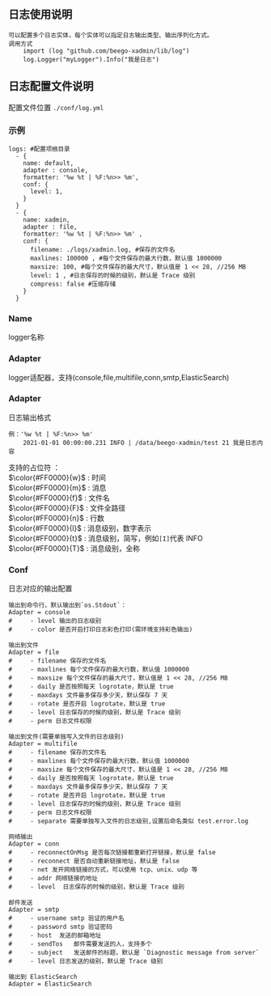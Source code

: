 ## 日志使用说明
    可以配置多个日志实体，每个实体可以指定日志输出类型、输出序列化方式。
    调用方式 
        import (log "github.com/beego-xadmin/lib/log")
        log.Logger("myLogger").Info("我是日志")
## 日志配置文件说明
配置文件位置 `` ./conf/log.yml ``
### 示例
```
logs: #配置项根目录
  - {
    name: default,
    adapter : console,
    formatter: '%w %t | %F:%n>> %m',
    conf: {
      level: 1,
    }
  }    
  - {
    name: xadmin,
    adapter : file,
    formatter: '%w %t | %F:%n>> %m' ,
    conf: {
      filename: ./logs/xadmin.log, #保存的文件名
      maxlines: 100000 , #每个文件保存的最大行数，默认值 1000000
      maxsize: 100, #每个文件保存的最大尺寸，默认值是 1 << 28, //256 MB
      level: 1 , #日志保存的时候的级别，默认是 Trace 级别
      compress: false #压缩存储
    }     
  }
```
### Name
 logger名称

### Adapter
logger适配器，支持(console,file,multifile,conn,smtp,ElasticSearch)

### Adapter
日志输出格式
```
例：'%w %t | %F:%n>> %m'  
    2021-01-01 00:00:00.231 INFO | /data/beego-xadmin/test 21 我是日志内容

```
支持的占位符 ：  
$\color{#FF0000}{w}$ : 时间  
$\color{#FF0000}{m}$ : 消息  
$\color{#FF0000}{f}$ : 文件名  
$\color{#FF0000}{F}$ : 文件全路径  
$\color{#FF0000}{n}$ : 行数  
$\color{#FF0000}{l}$ : 消息级别，数字表示   
$\color{#FF0000}{t}$ : 消息级别，简写，例如`[I]`代表 INFO  
$\color{#FF0000}{T}$ : 消息级别，全称   


### Conf
日志对应的输出配置
```
输出到命令行，默认输出到`os.Stdout`：
Adapter = console
#     - level 输出的日志级别
#     - color 是否开启打印日志彩色打印(需环境支持彩色输出)

输出到文件
Adapter = file
#     - filename 保存的文件名
#     - maxlines 每个文件保存的最大行数，默认值 1000000
#     - maxsize 每个文件保存的最大尺寸，默认值是 1 << 28, //256 MB
#     - daily 是否按照每天 logrotate，默认是 true
#     - maxdays 文件最多保存多少天，默认保存 7 天
#     - rotate 是否开启 logrotate，默认是 true
#     - level 日志保存的时候的级别，默认是 Trace 级别
#     - perm 日志文件权限

输出到文件(需要单独写入文件的日志级别)
Adapter = multifile
#     - filename 保存的文件名
#     - maxlines 每个文件保存的最大行数，默认值 1000000
#     - maxsize 每个文件保存的最大尺寸，默认值是 1 << 28, //256 MB
#     - daily 是否按照每天 logrotate，默认是 true
#     - maxdays 文件最多保存多少天，默认保存 7 天
#     - rotate 是否开启 logrotate，默认是 true
#     - level 日志保存的时候的级别，默认是 Trace 级别
#     - perm 日志文件权限
#     - separate 需要单独写入文件的日志级别,设置后命名类似 test.error.log

网络输出
Adapter = conn
#     - reconnectOnMsg 是否每次链接都重新打开链接，默认是 false
#     - reconnect 是否自动重新链接地址，默认是 false
#     - net 发开网络链接的方式，可以使用 tcp、unix、udp 等
#     - addr 网络链接的地址
#     - level  日志保存的时候的级别，默认是 Trace 级别

邮件发送
Adapter = smtp
#     - username smtp 验证的用户名
#     - password smtp 验证密码
#     - host  发送的邮箱地址
#     - sendTos   邮件需要发送的人，支持多个
#     - subject   发送邮件的标题，默认是 `Diagnostic message from server`
#     - level 日志发送的级别，默认是 Trace 级别

输出到 ElasticSearch
Adapter = ElasticSearch
```